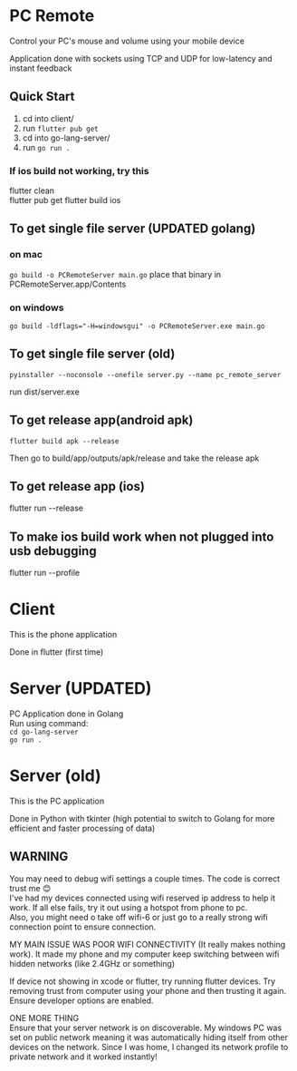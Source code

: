 # PC Remote
Control your PC's mouse and volume using your mobile device

Application done with sockets using TCP and UDP for low-latency and instant feedback

## Quick Start
1. cd into client/
2. run `flutter pub get`
3. cd into go-lang-server/
4. run `go run .`

### If ios build not working, try this
flutter clean  
flutter pub get 
flutter build ios 

## To get single file server (UPDATED golang)
### on mac
`go build -o PCRemoteServer main.go`
place that binary in PCRemoteServer.app/Contents

### on windows
`go build -ldflags="-H=windowsgui" -o PCRemoteServer.exe main.go`



## To get single file server (old)
`pyinstaller --noconsole --onefile server.py --name pc_remote_server`  

run dist/server.exe

## To get release app(android apk)
`flutter build apk --release`

Then go to build/app/outputs/apk/release and take the release apk

## To get release app (ios)
flutter run --release

## To make ios build work when not plugged into usb debugging
flutter run --profile
 


# Client
This is the phone application

Done in flutter (first time)


# Server (UPDATED)
PC Application done in Golang  
Run using command:  
`cd go-lang-server`   
`go run .`



# Server (old)
This is the PC application

Done in Python with tkinter (high potential to switch to Golang for more efficient and faster processing of data)




## WARNING
You may need to debug wifi settings a couple times. The code is correct trust me 😊  
I've had my devices connected using wifi reserved ip address to help it work. If all else fails, try it out using a hotspot from phone to pc.  
Also, you might need o take off wifi-6 or just go to a really strong wifi connection point to ensure connection.

MY MAIN ISSUE WAS POOR WIFI CONNECTIVITY (It really makes nothing work). It made my phone and my computer keep switching between wifi hidden networks (like 2.4GHz or something)

If device not showing in xcode or flutter, try running flutter devices. Try removing trust from computer using your phone and then trusting it again. Ensure developer options are enabled.

ONE MORE THING  
Ensure that your server network is on discoverable. My windows PC was set on public network meaning it was automatically hiding itself from other devices on the network. Since I was home, I changed its network profile to private network and it worked instantly!
